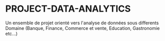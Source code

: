 # PROJECT-DATA-ANALYTICS
Un ensemble de projet orienté vers l'analyse de données sous differents Domaine (Banque, Finance, Commerce et vente, Education, Gastronomie etc...)
